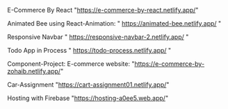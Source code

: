 E-Commerce By React "https://e-commerce-by-react.netlify.app/"

Animated Bee using React-Animation: " https://animated-bee.netlify.app/ "


Responsive Navbar  " https://responsive-navbar-2.netlify.app/ "


Todo App in Process  " https://todo-process.netlify.app/ "


Component-Project: E-commerce website: "https://e-commerce-by-zohaib.netlify.app/"

Car-Assignment     "https://cart-assignment01.netlify.app/"

Hosting with Firebase "https://hosting-a0ee5.web.app/"
